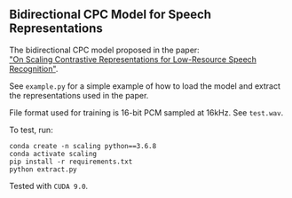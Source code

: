 ## Bidirectional CPC Model for Speech Representations 

The bidirectional CPC model proposed in the paper:  
["On Scaling Contrastive Representations for Low-Resource Speech Recognition"](https://arxiv.org/abs/2102.00850).

See `example.py` for a simple example of how to load the model and extract the representations used in the paper.

File format used for training is 16-bit PCM sampled at 16kHz. See `test.wav`.

To test, run:
```
conda create -n scaling python==3.6.8
conda activate scaling
pip install -r requirements.txt
python extract.py
```

Tested with `CUDA 9.0`.
